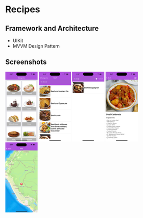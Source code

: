 # Recipes


## Framework and Architecture
- UIKit
- MVVM Design Pattern
 
## Screenshots
<img src="Screenshot/iPhone Pro/1.png" width=20% height=20%>    <img src="Screenshot/iPhone Pro/2.png" width=20% height=20%>    <img src="Screenshot/iPhone Pro/3.png" width=20% height=20%>    <img src="Screenshot/iPhone Pro/4.png" width=20% height=20%>    <img src="Screenshot/iPhone Pro/5.png" width=20% height=20%>
